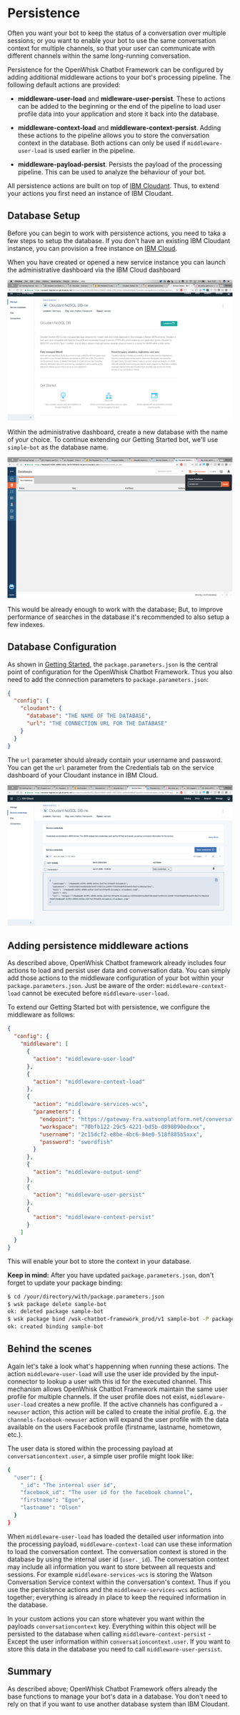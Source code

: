 # Persistence

Often you want your bot to keep the status of a conversation over multiple sessions; or you want to enable your bot to use the same conversation context for multiple channels, so that your user can communicate with different channels within the same long-running conversation.

Persistence for the OpenWhisk Chatbot Framework can be configured by adding additional middleware actions to your bot's processing pipeline. The following default actions are provided:

  * **middleware-user-load** and **midleware-user-persist**. These to actions can be added to the beginning or the end of the pipeline to load user profile data into your application and store it back into the database.

  * **middleware-context-load** and **middleware-context-persist**. Adding these actions to the pipeline allows you to store the conversation context in the database. Both actions can only be used if `middleware-user-load` is used earlier in the pipeline.

  * **middleware-payload-persist**. Persists the payload of the processing pipeline. This can be used to analyze the behaviour of your bot.

All persistence actions are built on top of [IBM Cloudant](https://www.ibm.com/cloud/cloudant). Thus, to extend your actions you first need an instance of IBM Cloudant.

## Database Setup

Before you can begin to work with persistence actions, you need to taka a few steps to setup the database. If you don't have an existing IBM Cloudant instance, you can provision a free instance on [IBM Cloud](https://console.bluemix.net/catalog/services/cloudant-nosql-db).

When you have created or opened a new service instance you can launch the administrative dashboard via the IBM Cloud dashboard

![Service Dahboard for Cloudant in IBM Cloud](./cloudant-dashboard.png)

Within the administrative dashboard, create a new database with the name of your choice. To continue extending our Getting Started bot, we'll use `simple-bot` as the database name.

![Create new Cloudant Database](./cloudant-create-db.png)

This would be already enough to work with the database; But, to improve performance of searches in the database it's recommended to also setup a few indexes.

## Database Configuration

As shown in [Getting Started](../getting-started/README.md), the `package.parameters.json` is the central point of configuration for the OpenWhisk Chatbot Framework. Thus you also need to add the connection parameters to `package.parameters.json`:

```json
{
  "config": {
    "cloudant": {
      "database": "THE NAME OF THE DATABASE",
      "url": "THE CONNECTION URL FOR THE DATABASE"
    }
  }
}
```

The `url` parameter should already contain your username and password. You can get the `url` parameter from the Credentials tab on the service dashboard of your Cloudant instance in IBM Cloud.

![Cloudant credentials](./cloudant-credentials.png)

## Adding persistence middleware actions

As described above, OpenWhisk Chatbot framework already includes four actions to load and persist user data and conversation data. You can simply add those actions to the middleware configuration of your bot within your `package.parameters.json`. Just be aware of the order: `middleware-context-load` cannot be executed before `middleware-user-load`.

To extend our Getting Started bot with persistence, we configure the middleware as follows:

```json
{
  "config": {
    "middleware": [
      {
        "action": "middleware-user-load"
      },
      {
        "action": "middleware-context-load"
      },
      { 
        "action": "middleware-services-wcs",
        "parameters": {
          "endpoint": "https://gateway-fra.watsonplatform.net/conversation/api",
          "workspace": "70bfb122-29c5-4221-bd5b-d898090edxxx",
          "username": "2c15dcf2-e8be-4bc6-84e0-518f885b5xxx",
          "password": "swordfish"
        }
      },
      {
        "action": "middleware-output-send"
      },
      {
        "action": "middleware-user-persist"
      },
      {
        "action": "middleware-context-persist"
      }
    ]
  }
}
```

This will enable your bot to store the context in your database.

**Keep in mind:** After you have updated `package.parameters.json`, don't forget to update your package binding:

```bash
$ cd /your/directory/with/package.parameters.json
$ wsk package delete sample-bot
ok: deleted package sample-bot
$ wsk package bind /wsk-chatbot-framework_prod/v1 sample-bot -P package.parameters.json
ok: created binding sample-bot
```

## Behind the scenes

Again let's take a look what's happenning when running these actions. The action `middleware-user-load` will use the user ide provided by the input-connector to lookup a user with this id for the executed channel. This mechanism allows OpenWhisk Chatbot Framework maintain the same user profile for multiple channels. If the user profile does not exist, `middleware-user-load` creates a new profile. If the active channels has configured a `-newuser` action, this action will be called to create the initial profile. E.g. the `channels-facebook-newuser` action will expand the user profile with the data available on the users Facebook profile (firstname, lastname, hometown, etc.).

The user data is stored within the processing payload at `conversationcontext.user`, a simple user profile might look like:

```bash
{
  "user": {
    "_id": "The internal user id",
    "facebook_id": "The user id for the facebook channel",
    "firstname": "Egon",
    "lastname": "Olsen"
  }
}
```

When `middleware-user-load` has loaded the detailed user information into the processing payload, `middleware-context-load` can use these information to load the conversation context. The conversation context is stored in the database by using the internal user id (`user._id`). The conversation context may include all information you want to store between all requests and sessions. For example `middleware-services-wcs` is storing the Watson Conversation Service context within the conversation's context. Thus if you use the persistence actions and the `middleware-services-wcs` actions together; everything is already in place to keep the required information in the database.

In your custom actions you can store whatever you want within the payloads `conversationcontext` key. Everything within this object will be persisted to the database when calling `middleware-context-persist` - Except the user information within `conversationcontext.user`. If you want to store this data in the database you need to call `middleware-user-persist`.

## Summary

As described above; OpenWhisk Chatbot Framework offers already the base functions to manage your bot's data in a database. You don't need to rely on that if you want to use another database system than IBM Cloudant. 
